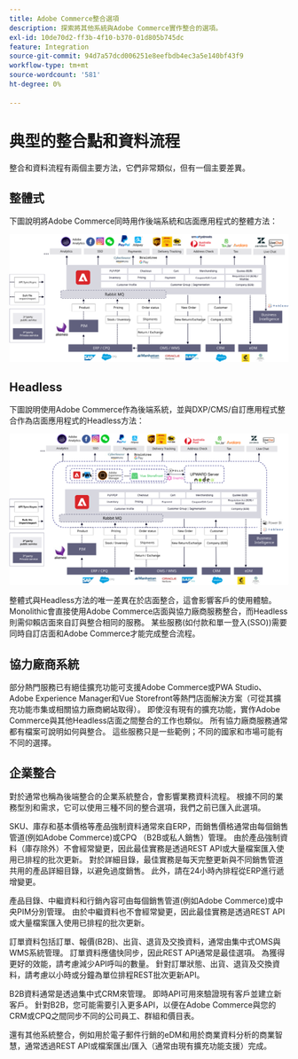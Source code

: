 ```yaml
---
title: Adobe Commerce整合選項
description: 探索將其他系統與Adobe Commerce實作整合的選項。
exl-id: 10de70d2-ff3b-4f10-b370-01d805b745dc
feature: Integration
source-git-commit: 94d7a57dcd006251e8eefbdb4ec3a5e140bf43f9
workflow-type: tm+mt
source-wordcount: '581'
ht-degree: 0%

---
```


# 典型的整合點和資料流程

整合和資料流程有兩個主要方法，它們非常類似，但有一個主要差異。

## 整體式

下圖說明將Adobe Commerce同時用作後端系統和店面應用程式的整體方法：

![Adobe Commerce整體圖表](../../assets/playbooks/integration-monolith.svg)

## Headless

下圖說明使用Adobe Commerce作為後端系統，並與DXP/CMS/自訂應用程式整合作為店面應用程式的Headless方法：

![Adobe Commerce headless圖表](../../assets/playbooks/integration-headless.svg)

整體式與Headless方法的唯一差異在於店面整合，這會影響客戶的使用體驗。 Monolithic會直接使用Adobe Commerce店面與協力廠商服務整合，而Headless則需仰賴店面來自訂與整合相同的服務。 某些服務(如付款和單一登入(SSO))需要同時自訂店面和Adobe Commerce才能完成整合流程。

## 協力廠商系統

部分熱門服務已有絕佳擴充功能可支援Adobe Commerce或PWA Studio、Adobe Experience Manager和Vue Storefront等熱門店面解決方案（可從其擴充功能市集或相關協力廠商網站取得）。 即使沒有現有的擴充功能，實作Adobe Commerce與其他Headless店面之間整合的工作也類似。 所有協力廠商服務通常都有檔案可說明如何與整合。 這些服務只是一些範例；不同的國家和市場可能有不同的選擇。

## 企業整合

對於通常也稱為後端整合的企業系統整合，會影響業務資料流程。 根據不同的業務型別和需求，它可以使用三種不同的整合選項，我們之前已匯入此選項。

SKU、庫存和基本價格等產品強制資料通常來自ERP，而銷售價格通常由每個銷售管道(例如Adobe Commerce)或CPQ （B2B或私人銷售）管理。 由於產品強制資料（庫存除外）不會經常變更，因此最佳實務是透過REST API或大量檔案匯入使用已排程的批次更新。 對於詳細目錄，最佳實務是每天完整更新與不同銷售管道共用的產品詳細目錄，以避免過度銷售。 此外，請在24小時內排程從ERP進行遞增變更。

產品目錄、中繼資料和行銷內容可由每個銷售管道(例如Adobe Commerce)或中央PIM分別管理。 由於中繼資料也不會經常變更，因此最佳實務是透過REST API或大量檔案匯入使用已排程的批次更新。

訂單資料包括訂單、報價(B2B)、出貨、退貨及交換資料，通常由集中式OMS與WMS系統管理。 訂單資料應儘快同步，因此REST API通常是最佳選項。 為獲得更好的效能，請考慮減少API呼叫的數量。 針對訂單狀態、出貨、退貨及交換資料，請考慮以小時或分鐘為單位排程REST批次更新API。

B2B資料通常是透過集中式CRM來管理。 即時API可用來驗證現有客戶並建立新客戶。 針對B2B，您可能需要引入更多API，以便在Adobe Commerce與您的CRM或CPQ之間同步不同的公司員工、群組和價目表。

還有其他系統整合，例如用於電子郵件行銷的eDM和用於商業資料分析的商業智慧，通常透過REST API或檔案匯出/匯入（通常由現有擴充功能支援）完成。
